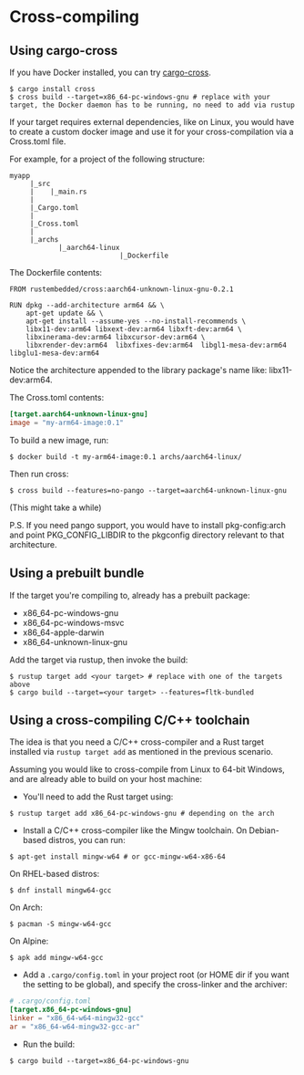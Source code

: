 # Cross-compiling

## Using cargo-cross
If you have Docker installed, you can try [cargo-cross](https://github.com/rust-embedded/cross).
```
$ cargo install cross
$ cross build --target=x86_64-pc-windows-gnu # replace with your target, the Docker daemon has to be running, no need to add via rustup
```

If your target requires external dependencies, like on Linux, you would have to create a custom docker image and use it for your cross-compilation via a Cross.toml file.

For example, for a project of the following structure:
```
myapp
     |_src
     |    |_main.rs    
     |
     |_Cargo.toml
     |
     |_Cross.toml
     |
     |_archs
            |_aarch64-linux
                           |_Dockerfile
```

The Dockerfile contents:
```
FROM rustembedded/cross:aarch64-unknown-linux-gnu-0.2.1

RUN dpkg --add-architecture arm64 && \
    apt-get update && \
    apt-get install --assume-yes --no-install-recommends \
    libx11-dev:arm64 libxext-dev:arm64 libxft-dev:arm64 \
    libxinerama-dev:arm64 libxcursor-dev:arm64 \
    libxrender-dev:arm64  libxfixes-dev:arm64  libgl1-mesa-dev:arm64 libglu1-mesa-dev:arm64 
```
Notice the architecture appended to the library package's name like: libx11-dev:arm64.

The Cross.toml contents:
```toml
[target.aarch64-unknown-linux-gnu]
image = "my-arm64-image:0.1"
```

To build a new image, run:
```
$ docker build -t my-arm64-image:0.1 archs/aarch64-linux/
```

Then run cross:
```
$ cross build --features=no-pango --target=aarch64-unknown-linux-gnu
```
(This might take a while)

P.S. If you need pango support, you would have to install pkg-config:arch and point PKG_CONFIG_LIBDIR to the pkgconfig directory relevant to that architecture.

## Using a prebuilt bundle
If the target you're compiling to, already has a prebuilt package:
- x86_64-pc-windows-gnu
- x86_64-pc-windows-msvc
- x86_64-apple-darwin
- x86_64-unknown-linux-gnu

Add the target via rustup, then invoke the build:
```
$ rustup target add <your target> # replace with one of the targets above
$ cargo build --target=<your target> --features=fltk-bundled
```

## Using a cross-compiling C/C++ toolchain

The idea is that you need a C/C++ cross-compiler and a Rust target installed via `rustup target add` as mentioned in the previous scenario.

Assuming you would like to cross-compile from Linux to 64-bit Windows, and are already able to build on your host machine:
- You'll need to add the Rust target using:
```
$ rustup target add x86_64-pc-windows-gnu # depending on the arch
```
- Install a C/C++ cross-compiler like the Mingw toolchain. On Debian-based distros, you can run:
```
$ apt-get install mingw-w64 # or gcc-mingw-w64-x86-64
```
On RHEL-based distros:
```
$ dnf install mingw64-gcc
```
On Arch:
```
$ pacman -S mingw-w64-gcc
```
On Alpine:
```
$ apk add mingw-w64-gcc
```
- Add a `.cargo/config.toml` in your project root (or HOME dir if you want the setting to be global), and specify the cross-linker and the archiver:
```toml
# .cargo/config.toml
[target.x86_64-pc-windows-gnu]
linker = "x86_64-w64-mingw32-gcc"
ar = "x86_64-w64-mingw32-gcc-ar"
```
- Run the build:
```
$ cargo build --target=x86_64-pc-windows-gnu
```

